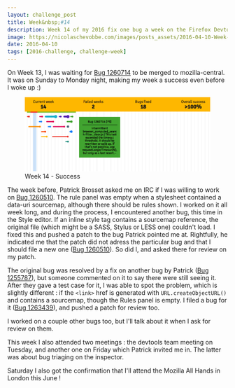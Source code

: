 ```yaml
---
layout: challenge_post
title: Week&nbsp;#14
description: Week 14 of my 2016 fix one bug a week on the Firefox Devtools
image: https://nicolaschevobbe.com/images/posts_assets/2016-04-10-Week-14/twitter-card.png
date: 2016-04-10
tags: [2016-challenge, challenge-week]
---
```


On Week 13, I was waiting for [Bug 1260714](https://bugzilla.mozilla.org/show_bug.cgi?id=1260714) to be merged to mozilla-central. It was on Sunday to Monday night, making my week a success even before I woke up :)

<figure>
  <img src="/images/posts_assets/2016-04-10-Week-14/challenge.png" alt="Bugzilla Timeline - Week 14">
  <figcaption>Week 14 - Success</figcaption>
</figure>

The week before, Patrick Brosset asked me on IRC if I was willing to work on [Bug 1260510](https://bugzilla.mozilla.org/show_bug.cgi?id=1260714). The rule panel was empty when a stylesheet contained a data-uri sourcemap, although there should be rules shown. I worked on it all week long, and during the process, I encountered another bug, this time in the Style editor. If an inline style tag contains a sourcemap reference, the original file (which might be a SASS, Stylus or LESS one) couldn't load.
I fixed this and pushed a patch to the bug Patrick pointed me at. Rightfully, he indicated me that the patch did not adress the particular bug and that I should file a new one ([Bug 1260510](https://bugzilla.mozilla.org/show_bug.cgi?id=1260510)). So did I, and asked there for review on my patch.

The original bug was resolved by a fix on another bug by Patrick ([Bug 1255787](https://bugzilla.mozilla.org/show_bug.cgi?id=1255787)), but someone commented on it to say there were still seeing it.
After they gave a test case for it, I was able to spot the problem, which is slightly different : if the `<link>` href is generated with `URL.createObjectURL()` and contains a sourcemap, though the Rules panel is empty. I filed a bug for it ([Bug 1263439](https://bugzilla.mozilla.org/show_bug.cgi?id=1263439)), and pushed a patch for review too.

I worked on a couple other bugs too, but I'll talk about it when I ask for review on them.

This week I also attended two meetings : the devtools team meeting on Tuesday, and another one on Friday which Patrick invited me in. The latter was about bug triaging on the inspector.

Saturday I also got the confirmation that I'll attend the Mozilla All Hands in London this June !

